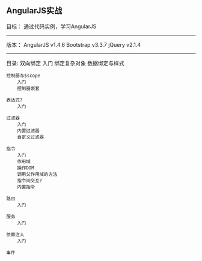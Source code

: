 AngularJS实战
-----------------------------------------------------------------------
目标：
    通过代码实例，学习AngularJS

-----------------------------------------------------------------------
版本：
    AngularJS v1.4.6
    Bootstrap v3.3.7
    jQuery v2.1.4

-----------------------------------------------------------------------    
目录:
    双向绑定
        入门
        绑定复杂对象
        数据绑定与样式
        
    控制器与$scope
        入门
        控制器嵌套

    表达式?
        入门

    过滤器
        入门
        内置过滤器
        自定义过滤器

    指令
        入门
        作用域
        操作DOM
        调用父作用域的方法
        指令间交互?
        内置指令

    路由
        入门
        
    服务
        入门

    依赖注入
        入门
    
    事件




